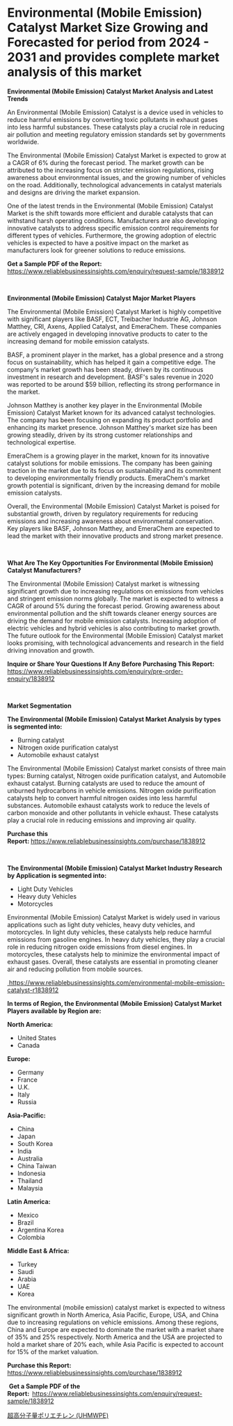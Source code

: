 <p><h1>Environmental (Mobile Emission) Catalyst Market Size Growing and Forecasted for period from 2024 - 2031 and provides complete market analysis of this market</h1></p><p><strong>Environmental (Mobile Emission) Catalyst Market Analysis and Latest Trends</strong></p>
<p><p>An Environmental (Mobile Emission) Catalyst is a device used in vehicles to reduce harmful emissions by converting toxic pollutants in exhaust gases into less harmful substances. These catalysts play a crucial role in reducing air pollution and meeting regulatory emission standards set by governments worldwide.</p><p>The Environmental (Mobile Emission) Catalyst Market is expected to grow at a CAGR of 6% during the forecast period. The market growth can be attributed to the increasing focus on stricter emission regulations, rising awareness about environmental issues, and the growing number of vehicles on the road. Additionally, technological advancements in catalyst materials and designs are driving the market expansion.</p><p>One of the latest trends in the Environmental (Mobile Emission) Catalyst Market is the shift towards more efficient and durable catalysts that can withstand harsh operating conditions. Manufacturers are also developing innovative catalysts to address specific emission control requirements for different types of vehicles. Furthermore, the growing adoption of electric vehicles is expected to have a positive impact on the market as manufacturers look for greener solutions to reduce emissions.</p></p>
<p><strong>Get a Sample PDF of the Report:&nbsp;</strong> <a href="https://www.reliablebusinessinsights.com/enquiry/request-sample/1838912">https://www.reliablebusinessinsights.com/enquiry/request-sample/1838912</a></p>
<p>&nbsp;</p>
<p><strong>Environmental (Mobile Emission) Catalyst Major Market Players</strong></p>
<p><p>The Environmental (Mobile Emission) Catalyst Market is highly competitive with significant players like BASF, ECT, Treibacher Industrie AG, Johnson Matthey, CRI, Axens, Applied Catalyst, and EmeraChem. These companies are actively engaged in developing innovative products to cater to the increasing demand for mobile emission catalysts.</p><p>BASF, a prominent player in the market, has a global presence and a strong focus on sustainability, which has helped it gain a competitive edge. The company's market growth has been steady, driven by its continuous investment in research and development. BASF's sales revenue in 2020 was reported to be around $59 billion, reflecting its strong performance in the market.</p><p>Johnson Matthey is another key player in the Environmental (Mobile Emission) Catalyst Market known for its advanced catalyst technologies. The company has been focusing on expanding its product portfolio and enhancing its market presence. Johnson Matthey's market size has been growing steadily, driven by its strong customer relationships and technological expertise.</p><p>EmeraChem is a growing player in the market, known for its innovative catalyst solutions for mobile emissions. The company has been gaining traction in the market due to its focus on sustainability and its commitment to developing environmentally friendly products. EmeraChem's market growth potential is significant, driven by the increasing demand for mobile emission catalysts.</p><p>Overall, the Environmental (Mobile Emission) Catalyst Market is poised for substantial growth, driven by regulatory requirements for reducing emissions and increasing awareness about environmental conservation. Key players like BASF, Johnson Matthey, and EmeraChem are expected to lead the market with their innovative products and strong market presence.</p></p>
<p>&nbsp;</p>
<p><strong>What Are The Key Opportunities For Environmental (Mobile Emission) Catalyst Manufacturers?</strong></p>
<p><p>The Environmental (Mobile Emission) Catalyst market is witnessing significant growth due to increasing regulations on emissions from vehicles and stringent emission norms globally. The market is expected to witness a CAGR of around 5% during the forecast period. Growing awareness about environmental pollution and the shift towards cleaner energy sources are driving the demand for mobile emission catalysts. Increasing adoption of electric vehicles and hybrid vehicles is also contributing to market growth. The future outlook for the Environmental (Mobile Emission) Catalyst market looks promising, with technological advancements and research in the field driving innovation and growth.</p></p>
<p><strong>Inquire or Share Your Questions If Any Before Purchasing This Report:</strong> <a href="https://www.reliablebusinessinsights.com/enquiry/pre-order-enquiry/1838912">https://www.reliablebusinessinsights.com/enquiry/pre-order-enquiry/1838912</a></p>
<p>&nbsp;</p>
<p><strong>Market Segmentation</strong></p>
<p><strong>The Environmental (Mobile Emission) Catalyst Market Analysis by types is segmented into:</strong></p>
<p><ul><li>Burning catalyst</li><li>Nitrogen oxide purification catalyst</li><li>Automobile exhaust catalyst</li></ul></p>
<p><p>The Environmental (Mobile Emission) Catalyst market consists of three main types: Burning catalyst, Nitrogen oxide purification catalyst, and Automobile exhaust catalyst. Burning catalysts are used to reduce the amount of unburned hydrocarbons in vehicle emissions. Nitrogen oxide purification catalysts help to convert harmful nitrogen oxides into less harmful substances. Automobile exhaust catalysts work to reduce the levels of carbon monoxide and other pollutants in vehicle exhaust. These catalysts play a crucial role in reducing emissions and improving air quality.</p></p>
<p><strong>Purchase this Report:&nbsp;</strong><a href="https://www.reliablebusinessinsights.com/purchase/1838912">https://www.reliablebusinessinsights.com/purchase/1838912</a></p>
<p>&nbsp;</p>
<p><strong>The Environmental (Mobile Emission) Catalyst Market Industry Research by Application is segmented into:</strong></p>
<p><ul><li>Light Duty Vehicles</li><li>Heavy duty Vehicles</li><li>Motorcycles</li></ul></p>
<p><p>Environmental (Mobile Emission) Catalyst Market is widely used in various applications such as light duty vehicles, heavy duty vehicles, and motorcycles. In light duty vehicles, these catalysts help reduce harmful emissions from gasoline engines. In heavy duty vehicles, they play a crucial role in reducing nitrogen oxide emissions from diesel engines. In motorcycles, these catalysts help to minimize the environmental impact of exhaust gases. Overall, these catalysts are essential in promoting cleaner air and reducing pollution from mobile sources.</p></p>
<p><a href="https://www.reliablebusinessinsights.com/environmental-mobile-emission-catalyst-r1838912">&nbsp;https://www.reliablebusinessinsights.com/environmental-mobile-emission-catalyst-r1838912</a></p>
<p><strong>In terms of Region, the Environmental (Mobile Emission) Catalyst Market Players available by Region are:</strong></p>
<p>
    <p> <strong> North America: </strong>
        <ul>
            <li>United States</li>
            <li>Canada</li>
        </ul>
        </p> 
    <p> <strong> Europe: </strong>
        <ul>
            <li>Germany</li>
            <li>France</li>
            <li>U.K.</li>
            <li>Italy</li>
            <li>Russia</li>
        </ul>
        </p> 
    <p> <strong> Asia-Pacific: </strong>
        <ul>
            <li>China</li>
            <li>Japan</li>
            <li>South Korea</li>
            <li>India</li>
            <li>Australia</li>
            <li>China Taiwan</li>
            <li>Indonesia</li>
            <li>Thailand</li>
            <li>Malaysia</li>
        </ul>
        </p> 
    <p> <strong> Latin America: </strong>
        <ul>
            <li>Mexico</li>
            <li>Brazil</li>
            <li>Argentina Korea</li>
            <li>Colombia</li>
        </ul>
        </p> 
    <p> <strong> Middle East & Africa: </strong>
        <ul>
            <li>Turkey</li>
            <li>Saudi</li>
            <li>Arabia</li>
            <li>UAE</li>
            <li>Korea</li>
        </ul>
    </p>
    </p>
<p><p>The environmental (mobile emission) catalyst market is expected to witness significant growth in North America, Asia Pacific, Europe, USA, and China due to increasing regulations on vehicle emissions. Among these regions, China and Europe are expected to dominate the market with a market share of 35% and 25% respectively. North America and the USA are projected to hold a market share of 20% each, while Asia Pacific is expected to account for 15% of the market valuation.</p></p>
<p><strong>Purchase this Report: </strong><a href="https://www.reliablebusinessinsights.com/purchase/1838912">https://www.reliablebusinessinsights.com/purchase/1838912</a></p>
<p>&nbsp;<strong>Get a Sample PDF of the Report:&nbsp;&nbsp;</strong><a href="https://www.reliablebusinessinsights.com/enquiry/request-sample/1838912">https://www.reliablebusinessinsights.com/enquiry/request-sample/1838912</a></p>
<p><strong></strong></p>
<p><p><a href="https://github.com/DanykaKilback/Market-Research-Report-List-1/blob/main/7898153138222.md">超高分子量ポリエチレン (UHMWPE)</a></p></p>